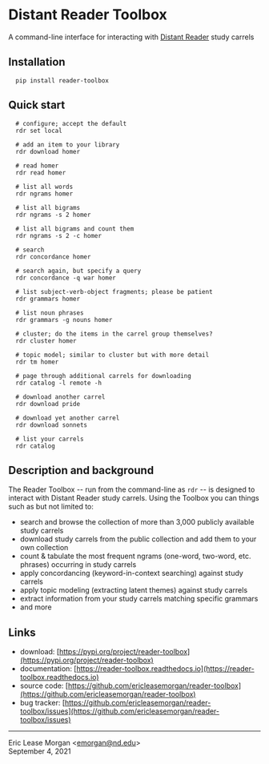 

# Distant Reader Toolbox

A command-line interface for interacting with [Distant Reader](https://distantreader.org) study carrels


## Installation

```
  pip install reader-toolbox
```

## Quick start

```  
  # configure; accept the default
  rdr set local

  # add an item to your library
  rdr download homer

  # read homer
  rdr read homer

  # list all words
  rdr ngrams homer

  # list all bigrams
  rdr ngrams -s 2 homer

  # list all bigrams and count them
  rdr ngrams -s 2 -c homer

  # search
  rdr concordance homer

  # search again, but specify a query
  rdr concordance -q war homer

  # list subject-verb-object fragments; please be patient
  rdr grammars homer

  # list noun phrases
  rdr grammars -g nouns homer

  # cluster; do the items in the carrel group themselves?
  rdr cluster homer

  # topic model; similar to cluster but with more detail
  rdr tm homer

  # page through additional carrels for downloading
  rdr catalog -l remote -h

  # download another carrel
  rdr download pride

  # download yet another carrel
  rdr download sonnets

  # list your carrels
  rdr catalog
```

## Description and background

The Reader Toolbox -- run from the command-line as ``rdr`` -- is designed to interact with Distant Reader study carrels. Using the Toolbox you can things such as but not limited to:

   * search and browse the collection of more than 3,000 publicly available study carrels
   * download study carrels from the public collection and add them to your own collection
   * count & tabulate the most frequent ngrams (one-word, two-word, etc. phrases) occurring in study carrels
   * apply concordancing (keyword-in-context searching) against study carrels
   * apply topic modeling (extracting latent themes) against study carrels
   * extract information from your study carrels matching specific grammars
   * and more

## Links

   * download: [https://pypi.org/project/reader-toolbox](https://pypi.org/project/reader-toolbox)
   * documentation: [https://reader-toolbox.readthedocs.io](https://reader-toolbox.readthedocs.io)
   * source code: [https://github.com/ericleasemorgan/reader-toolbox](https://github.com/ericleasemorgan/reader-toolbox)
   * bug tracker: [https://github.com/ericleasemorgan/reader-toolbox/issues](https://github.com/ericleasemorgan/reader-toolbox/issues)

---
Eric Lease Morgan &lt;emorgan@nd.edu&gt;  
September 4, 2021
